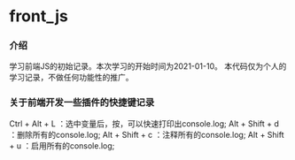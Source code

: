 # front_js

### 介绍
学习前端JS的初始记录。本次学习的开始时间为2021-01-10。
本代码仅为个人的学习记录，不做任何功能性的推广。

### 关于前端开发一些插件的快捷键记录
Ctrl + Alt + L ：选中变量后，按，可以快速打印出console.log;
Alt + Shift + d ：删除所有的console.log;
Alt + Shift + c ：注释所有的console.log;
Alt + Shift + u ：启用所有的console.log;


